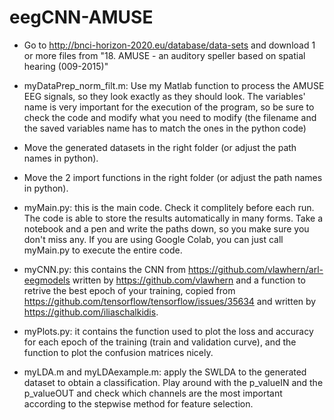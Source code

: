 # eegCNN-AMUSE
- Go to http://bnci-horizon-2020.eu/database/data-sets and download 1 or more files from "18. AMUSE - an auditory speller based on spatial hearing (009-2015)"
- myDataPrep_norm_filt.m: Use my Matlab function to process the AMUSE EEG signals, so they look exactly as they should look. The variables' name is very important for the execution of the program, so be sure to check the code and modify what you need to modify (the filename and the saved variables name has to match the ones in the python code)
- Move the generated datasets in the right folder (or adjust the path names in python).
- Move the 2 import functions in the right folder (or adjust the path names in python).
- myMain.py: this is the main code. Check it complitely before each run. The code is able to store the results automatically in many forms. Take a notebook and a pen and write the paths down, so you make sure you don't miss any. If you are using Google Colab, you can just call myMain.py to execute the entire code.
- myCNN.py: this contains the CNN from https://github.com/vlawhern/arl-eegmodels written by https://github.com/vlawhern and a function to retrive the best epoch of your training, copied from https://github.com/tensorflow/tensorflow/issues/35634 and written by https://github.com/iliaschalkidis.
- myPlots.py: it contains the function used to plot the loss and accuracy for each epoch of the training (train and validation curve), and the function to plot the confusion matrices nicely.

- myLDA.m and myLDAexample.m: apply the SWLDA to the generated dataset to obtain a classification. Play around with the p_valueIN and the p_valueOUT and check which channels are the most important according to the stepwise method for feature selection.
